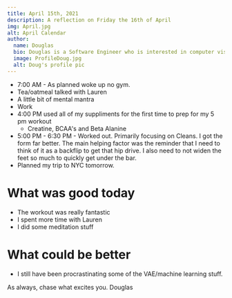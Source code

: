```yaml
---
title: April 15th, 2021
description: A reflection on Friday the 16th of April
img: April.jpg
alt: April Calendar
author:
  name: Douglas
  bio: Douglas is a Software Engineer who is interested in computer vision and our quest for strong AI. He also is constantly looking for ways to push the envelope of his personal mental and physical fitness.
  image: ProfileDoug.jpg
  alt: Doug's profile pic
---
```


- 7:00 AM - As planned woke up no gym. 
- Tea/oatmeal talked with Lauren
- A little bit of mental mantra
- Work
- 4:00 PM used all of my suppliments for the first time to prep for my 5 pm workout
    - Creatine, BCAA's and Beta Alanine
- 5:00 PM - 6:30 PM - Worked out. Primarily focusing on Cleans. I got the form far better. The main helping factor was the reminder that I need to think of it as a backflip to get that hip drive. I also need to not widen the feet so much to quickly get under the bar.
- Planned my trip to NYC tomorrow.

# What was good today
- The workout was really fantastic
- I spent more time with Lauren
- I did some meditation stuff

# What could be better
- I still have been procrastinating some of the VAE/machine learning stuff.

As always, chase what excites you.
Douglas

